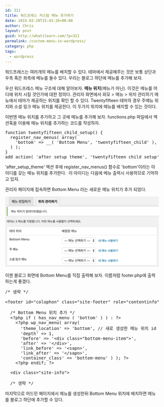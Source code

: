 ```yaml
---
id: 311
title: 워드프레스 커스텀 메뉴 추가하기
date: 2015-03-28T15:43:26+00:00
author: Chris
layout: post
guid: http://whatilearn.com/?p=311
permalink: /custom-menu-in-wordpress/
category: php
tags:
  - wordpress
---
```

워드프레스는 여러개의 메뉴를 배치할 수 있다. 테마에서 제공해주는 것은 보통 상단과 우측 혹은 좌측에 메뉴를 둘수 있다. 우리는 블로그 하단에 메뉴를 추가해 보자.

우선 워드프레스 메뉴 구조에 대해 알아보자. <strong>메뉴 위치</strong>(메뉴가 아닌). 이것은 메뉴를 어디에 위치 시킬 것인가에 대한 정의다. 관리자 화면에서 외모 &gt; 메뉴 &gt; 위치 관리하기 메뉴에서 테마가 제공하는 위치를 확인 할 수 있다. Twentyfifteen 테마의 경우 주메뉴 위치와 소셜 링크 메뉴 위치를 제공한다. 이 두가지 위치에 메뉴를 배치할 수 있는 것이다.

이번엔 메뉴 위치를 추가하고 그 곳에 메뉴를 추가해 보자. functions.php 파일에서 액션훅을 이용해 메뉴 위치를 추가하는 코드를 작성하자.
<pre class="lang:php decode:true" title="functions.php">function twentyfifteen_child_setup() {
  register_nav_menus( array(
    'bottom' =&gt; __( 'Bottom Menu', 'twentyfifteen_child' ),
  ) );
}
add_action( 'after_setup_theme', 'twentyfifteen_child_setup' );
</pre>
'after_setup_theme' 액션 후에 register_nav_menus() 함수로 'bottom'이라는 아이디를 갖는 메뉴 위치를 추가한다.  이 아이디는 다음에 메뉴 출력시 사용하므로 기억하고 있자.

관리자 페이지에 접속하면 Bottom Menu 라는 새로운 메뉴 위치가 추가 되었다.

![wordpress menu](/assets/imgs/2015/wordpress-menu.png)

이젠 블로그 화면에 Bottom Menu를 직접 출력해 보자. 이름처럼 footer.php에 출력하는게 좋겠다.
<pre class="lang:php decode:true" title="footer.php">/* 생략 */

&lt;footer id="colophon" class="site-footer" role="contentinfo"&gt;

  /* Bottom Menu 위치 추가 */
  &lt;?php if ( has_nav_menu ( 'bottom' ) ) : ?&gt;
    &lt;?php wp_nav_menu( array(
      'theme_location' =&gt; 'bottom', // 새로 생성한 메뉴 위치 id
      'depth' =&gt; 1,
      'before' =&gt; '&lt;div class="bottom-menu-item"&gt;',
      'after' =&gt; '&lt;/div&gt;',
      'link_before' =&gt; '&lt;sapn&gt;',
      'link_after' =&gt; '&lt;/sapn&gt;',
      'container_class' =&gt; 'bottom-menu' ) ); ?&gt;
    &lt;?php endif; ?&gt;

  &lt;div class="site-info"&gt;

  /* 생략 */</pre>
마지막으로 어드민 페이지에서 메뉴를 생성한뒤 Bottom Menu 위치에 배치하면 메뉴를 블로그 하단에 추가할 수 있다.